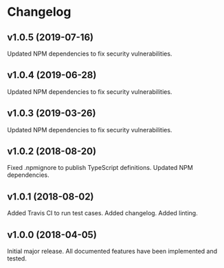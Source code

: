 # Changelog

## v1.0.5 (2019-07-16)

Updated NPM dependencies to fix security vulnerabilities.

## v1.0.4 (2019-06-28)

Updated NPM dependencies to fix security vulnerabilities.

## v1.0.3 (2019-03-26)

Updated NPM dependencies to fix security vulnerabilities.

## v1.0.2 (2018-08-20)

Fixed .npmignore to publish TypeScript definitions.
Updated NPM dependencies.

## v1.0.1 (2018-08-02)

Added Travis CI to run test cases.
Added changelog.
Added linting.

## v1.0.0 (2018-04-05)

Initial major release.
All documented features have been implemented and tested.
